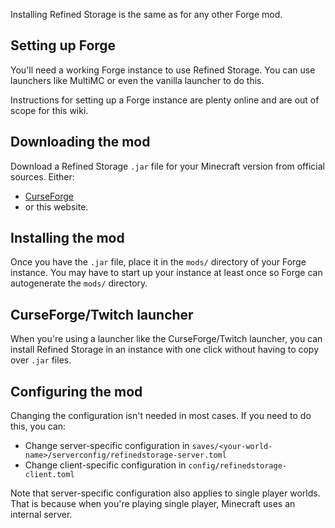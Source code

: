 Installing Refined Storage is the same as for any other Forge mod.

## Setting up Forge
You'll need a working Forge instance to use Refined Storage. You can use launchers like MultiMC or even the vanilla launcher to do this.

Instructions for setting up a Forge instance are plenty online and are out of scope for this wiki.

## Downloading the mod
Download a Refined Storage `.jar` file for your Minecraft version from official sources. Either:

- [CurseForge](https://www.curseforge.com/minecraft/mc-mods/refined-storage)
- or this website.

## Installing the mod
Once you have the `.jar` file, place it in the `mods/` directory of your Forge instance. You may have to start up your instance at least once so Forge can autogenerate the `mods/` directory.

## CurseForge/Twitch launcher
When you're using a launcher like the CurseForge/Twitch launcher, you can install Refined Storage in an instance with one click without having to copy over `.jar` files.

## Configuring the mod
Changing the configuration isn't needed in most cases. If you need to do this, you can:

- Change server-specific configuration in `saves/<your-world-name>/serverconfig/refinedstorage-server.toml`
- Change client-specific configuration in `config/refinedstorage-client.toml`

Note that server-specific configuration also applies to single player worlds. That is because when you're playing single player, Minecraft uses an internal server.